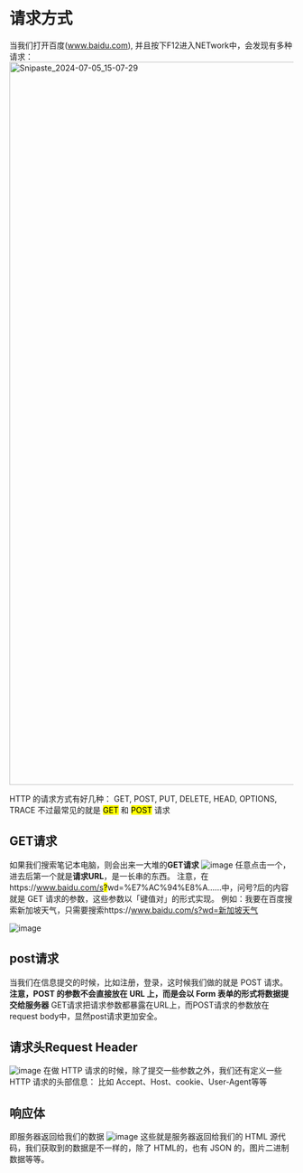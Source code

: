 # 请求方式
当我们打开百度(www.baidu.com), 并且按下F12进入NETwork中，会发现有多种请求：
<img width="1280" alt="Snipaste_2024-07-05_15-07-29" src="https://github.com/modernRanger/Python-/assets/119305740/d8701833-3c03-4299-b8a0-bd66c7862a4c">

HTTP 的请求方式有好几种：
GET, POST, PUT, DELETE, HEAD, OPTIONS, TRACE
不过最常见的就是 <mark>GET</mark> 和 <mark>POST</mark> 请求
## GET请求
如果我们搜索笔记本电脑，则会出来一大堆的**GET请求**
![image](https://github.com/modernRanger/Python-/assets/119305740/a9dbcb24-b607-49df-a5b3-bdb476d83600)
任意点击一个，进去后第一个就是**请求URL**，是一长串的东西。
注意，在https://www.baidu.com/s<mark>?</mark>wd=%E7%AC%94%E8%A......中，问号?后的内容就是 GET 请求的参数，这些参数以「键值对」的形式实现。
例如：我要在百度搜索新加坡天气，只需要搜索https://www.baidu.com/s?wd=新加坡天气

![image](https://github.com/modernRanger/Python-/assets/119305740/0445d99d-184c-49c8-bffc-7a6d12fd93f1)

## post请求
当我们在信息提交的时候，比如注册，登录，这时候我们做的就是 POST 请求。
**注意，POST 的参数不会直接放在 URL 上，而是会以 Form 表单的形式将数据提交给服务器**
GET请求把请求参数都暴露在URL上，而POST请求的参数放在request body中，显然post请求更加安全。

## 请求头Request Header
![image](https://github.com/modernRanger/Python-/assets/119305740/dc2d18d6-d345-4666-84e7-ffc1d2942c0f)
在做 HTTP 请求的时候，除了提交一些参数之外，我们还有定义一些 HTTP 请求的头部信息：
比如 Accept、Host、cookie、User-Agent等等

## 响应体
即服务器返回给我们的数据
![image](https://github.com/modernRanger/Python-/assets/119305740/ac8fdc1c-224f-4e6a-aefc-38e46c9e061f)
这些就是服务器返回给我们的 HTML 源代码，我们获取到的数据是不一样的，除了 HTML的，也有 JSON 的，图片二进制数据等等。


